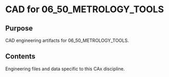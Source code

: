 # CAD for 06_50_METROLOGY_TOOLS

## Purpose
CAD engineering artifacts for 06_50_METROLOGY_TOOLS.

## Contents
Engineering files and data specific to this CAx discipline.
